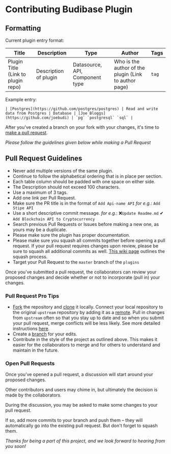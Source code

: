 # Contributing Budibase Plugin


## Formatting

Current plugin entry format:

| Title | Description | Type | Author | Tags |
| --- | --- | --- | --- | --- |
| Plugin Title (Link to plugin repo) | Description of plugin | Datasource, API, Component type | Who is the author of the plugin (Link to author page) | `tag` |

Example entry:

```
| [Postgres](https://github.com/postgres/postgres) | Read and write data from Postgres | Database | [Joe Bloggs](https://github.com/joebudi) | `pg` `postgresql` `sql` |

```

After you've created a branch on your fork with your changes, it's time to [make a pull request][pr-link]. 

*Please follow the guidelines given below while making a Pull Request*

## Pull Request Guidelines

* Never add multiple versions of the same plugin.
* Continue to follow the alphabetical ordering that is in place per section.
* Each table column should be padded with one space on either side.
* The Description should not exceed 100 characters.
* Use a maximum of 3 tags.
* Add one link per Pull Request.
* Make sure the PR title is in the format of `Add Api-name API` *for e.g.*: `Add Stipe API`
* Use a short descriptive commit message. *for e.g.*: ❌`Update Readme.md`  ✔ `Add Blockchain API to Cryptocurrency`
* Search previous Pull Requests or Issues before making a new one, as yours may be a duplicate.
* Please make sure the plugin has proper documentation.
* Please make sure you squash all commits together before opening a pull request. If your pull request requires changes upon review, please be sure to squash all additional commits as well. [This wiki page][squash-link] outlines the squash process.
* Target your Pull Request to the `master` branch of the `plugins`

Once you’ve submitted a pull request, the collaborators can review your proposed changes and decide whether or not to incorporate (pull in) your changes.

### Pull Request Pro Tips

* [Fork][fork-link] the repository and [clone][clone-link] it locally.
Connect your local repository to the original `upstream` repository by adding it as a [remote][remote-link].
Pull in changes from `upstream` often so that you stay up to date and so when you submit your pull request,
merge conflicts will be less likely. See more detailed instructions [here][syncing-link].
* Create a [branch][branch-link] for your edits.
* Contribute in the style of the project as outlined above. This makes it easier for the collaborators to merge
and for others to understand and maintain in the future.

### Open Pull Requests

Once you’ve opened a pull request, a discussion will start around your proposed changes.

Other contributors and users may chime in, but ultimately the decision is made by the collaborators.

During the discussion, you may be asked to make some changes to your pull request.

If so, add more commits to your branch and push them – they will automatically go into the existing pull request. But don't forget to squash them.

*Thanks for being a part of this project, and we look forward to hearing from you soon!*

[branch-link]: <http://guides.github.com/introduction/flow/>
[clone-link]: <https://help.github.com/articles/cloning-a-repository/>
[fork-link]: <http://guides.github.com/activities/forking/>
[oauth-link]: <https://en.wikipedia.org/wiki/OAuth>
[pr-link]: <https://help.github.com/articles/creating-a-pull-request/>
[remote-link]: <https://help.github.com/articles/configuring-a-remote-for-a-fork/>
[syncing-link]: <https://help.github.com/articles/syncing-a-fork>
[squash-link]: <https://github.com/todotxt/todo.txt-android/wiki/Squash-All-Commits-Related-to-a-Single-Issue-into-a-Single-Commit>
